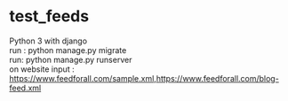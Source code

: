 # test_feeds
 Python 3 with django</br>
 run : python manage.py migrate</br>
 run: python manage.py runserver</br>
 on website input : https://www.feedforall.com/sample.xml,https://www.feedforall.com/blog-feed.xml</br>

